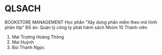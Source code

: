 # QLSACH
BOOKSTORE MANAGEMENT 
Học phần "Xây dưng phần mềm theo mô hình phân lớp"
Đồ án: Quản lý công ty phát hành sách
Nhóm 10
Thành viên
  1. Mai Trương Hoàng Thông
  2. Mai Huỳnh
  3. Bùi Thanh Ngọc
